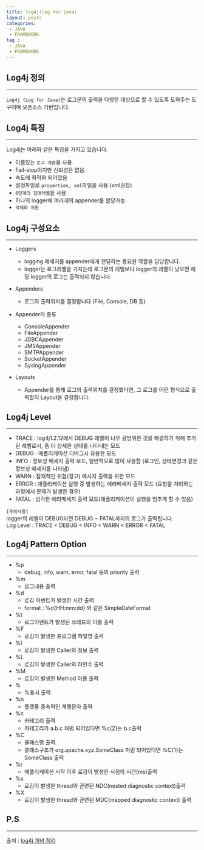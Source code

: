 ```yaml
---
title: log4j(log for java)
layout: posts
categories:
 - JAVA
 - FRAMEWORK
tag :
 - JAVA
 - FRAMEWORK
---
```

## __Log4j 정의__
---
`Log4j (Log for Java)`는 로그문의 출력을 다양한 대상으로 할 수 있도록 도와주는 도구이며 오픈소스 기반입니다.

## __Log4j 특징__
---
Log4j는 아래와 같은 특징을 가지고 있습니다.

- 이름있는 `로그 계층`을 사용
- Fail-stop이지만 신뢰성은 없음
- 속도에 최적화 되어있음
- 설정파일로 `properties, xml`파일을 사용 (xml권장)
- `6단계의 장애레벨`을 사용
- 하나의 logger에 여러개의 appender를 할당가능
- `국제화 지원`

## __Log4j 구성요소__
---
- Loggers
    - logging 메세지를 appender에게 전달하는 중요한 역할을 담당합니다.
    - logger는 로그레벨을 가지는데 로그문의 레벨보다 logger의 레벨이 낮으면 해당 logger의 로그는 출력되지 않습니다.

- Appenders
    - 로그의 출력위치를 결정합니다 (File, Console, DB 등)

- Appender의 종류
    - ConsoleAppender
    - FileAppender
    - JDBCAppender
    - JMSAppender
    - SMTPAppender
    - SocketAppender
    - SyslogAppender

- Layouts
    - Appender를 통해 로그의 출력위치를 결정했다면, 그 로그를 어떤 형식으로 출력할지 Layout을 결정합니다.

## __Log4j Level__
---
- TRACE : log4j1.2.12에서 DEBUG 레벨이 너무 광범위한 것을 해결하기 위해 추가된 레벨로서, 좀 더 상세한 상태를 나타내는 모드
- DEBUG : 애플리케이션 디버그시 유용한 모드
- INFO : 정보성 메세지 출력 보드, 일반적으로 많이 사용함 (로그인, 상태변경과 같은 정보성 메세지를 나타냄)
- WARN : 잠재적인 위험(경고) 메시지 출력을 위한 모드
- ERROR : 애플리케이션 실행 중 발생하는 에러메세지 출력 모드 (요청을 처리하는 과정에서 문제가 발생한 경우)
- FATAL : 심각한 에러메세지 출력 모드(애플리케이션이 실행을 멈추게 할 수 있음)

`[주의사항]`<br>
logger의 레벨이 DEBUG라면 DEBUG ~ FATAL까지의 로그가 출력됩니다.<br>
Log Level : TRACE < DEBUG < INFO < WARN < ERROR < FATAL

## __Log4j Pattern Option__
---
- %p
    - debug, info, warn, error, fatal 등의 priority 출력
- %m
    - 로그내용 출력
- %d
    - 로깅 이벤트가 발생한 시간 출력
    - format : %d{HH:mm:dd} 와 같은 SimpleDateFormat
- %t
    - 로그이벤트가 발생된 쓰레드의 이름 출력
- %F
    - 로깅이 발생한 프로그램 파일명 출력
- %I
    - 로깅이 발생한 Caller의 정보 출력
- %L
    - 로깅이 발생한 Caller의 라인수 출력
- %M
    - 로깅이 발생한 Method 이름 출력
- %
    - %표시 출력
- %n
    - 플랫폼 종속적인 개행문자 출력
- %c
    - 카테고리 출력
    - 카테고리가 a.b.c 처럼 되어있다면 %c{2}는 b.c출력
- %C
    - 클래스명 출력
    - 클래스구조가 org.apache.xyz.SomeClass 처럼 되어있다면 %C{1}는 SomeClass 출력
- %r
    - 애플리케이션 시작 이후 로깅이 발생한 시점의 시간(ms)출력
- %x
    - 로깅이 발생한 thread와 관련된 NDC(nested diagnostic context)출력
- %X
    - 로깅이 발생한 thread와 관련된 MDC(mapped diagnostic context) 출력

## __P.S__
---
출처 : <a href="https://cofs.tistory.com/354" target="_blank">log4j 개념 정리</a>